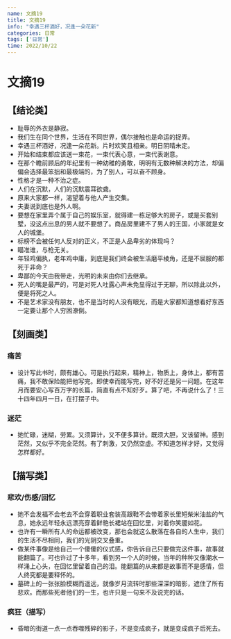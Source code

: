 ```yaml
---
name: 文摘19
title: 文摘19
info: "幸遇三杯酒好，况逢一朵花新"
categories: 日常
tags: ['日常']
time: 2022/10/22
---
```


# 文摘19

## 【结论类】

- 耻辱的外衣是静寂。
- 我们生在同个世界，生活在不同世界，偶尔接触也是命运的捉弄。
- 幸遇三杯酒好，况逢一朵花新。片时欢笑且相亲。明日阴晴未定。
- 开始和结束都应该送一束花，一束代表心意，一束代表谢意。
- 在那个瞻前顾后的年纪里有一种幼稚的勇敢，明明有无数种解决的方法，却偏偏会选择最笨拙和最极端的，为了别人，可以奋不顾身。
- 性格才是一种不治之症。
- 人们在沉默，人们的沉默震耳欲聋。
- 原来大家都一样，渴望着与他人产生交集。
- 夫妻说到底也是外人啊。
- 要想在家里弄个属于自己的娱乐室，就得建一栋足够大的房子，或是买套别墅，没这点出息的男人就不要想了。商品房里建不了男人的王国，小家就是女人的城堡。
- 标榜不会被任何人反对的正义，不正是人品卑劣的体现吗？
- 瞄准谁，与枪无关。
- 年轻鸡偏执，老年鸡中庸，到底是我们终会被生活磨平棱角，还是不屈服的都死于非命？
- 卑鄙的今天由我带走，光明的未来由你们去继承。
- 死人的嘴是最严的，可是对死人吐露心声未免显得过于无聊，所以除此以外，便是将死之人。
- 不是艺术家没有朋友，也不是当时的人没有眼光，而是大家都知道想看好东西一定要让那个人穷困潦倒。

## 【刻画类】

### 痛苦

- 设计写此书时，颇有雄心。可是执行起来，精神上，物质上，身体上，都有苦痛，我不敢保险能把他写完。即使幸而能写完，好不好还是另一问题。在这年月而要安心写百万字的长篇，简直有点不知好歹。算了吧，不再说什么了！三十四年四月一日，在打摆子中。

### 迷茫

- 她忙碌，迷糊，劳累。又须算计，又不便多算计。既须大胆，又该留神。感到茫然，又似乎不完全茫然。有了刺激，又仍然空虚。不知道怎样才好，又觉得怎样都好。

## 【描写类】

### 悲欢/伤感/回忆

- 她不会发福不会老去不会穿着职业套装高跟鞋不会带着家长里短柴米油盐的气息，她永远年轻永远漂亮穿着鲜艳长裙站在回忆里，对着你笑靥如花。
- 也许有一瞬所有人的命运都被改变，那也会就这么散落在各自的人生中，我们的生活不尽相同，我们的光阴交叉叠重。
- 做某件事像是给自己一个傻傻的仪式感，你告诉自己只要做完这件事，故事就能翻篇了。可也许过了十多年，看到另一个人的时候，当年的种种又像潮水一样涌上心头，在回忆里留着自己的泪。能翻篇的从来都是故事而不是感情，但人终究都是要释怀的。
- 墓碑上的一张张脸模糊而遥远，就像岁月流转时那些深深的暗影，遮住了所有悲欢。而那些死者他们的一生，也许只是一句来不及说完的话。

### 疯狂（描写）

- 昏暗的街道一点一点吞噬残碎的影子，不是变成疯子，就是变成疯子后死去。




